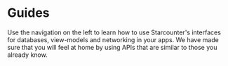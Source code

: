 <head>
  <link rel="stylesheet" type="text/css" href="../src/text.css">
</head>

# Guides

Use the navigation on the left to learn how to use Starcounter's interfaces for databases, view-models and networking in your apps. We have made sure that you will feel at home by using APIs that are similar to those you already know.

